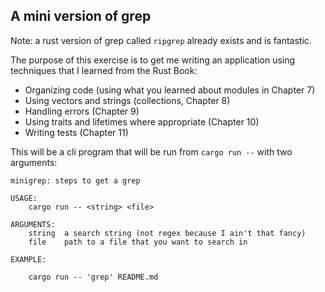 ## A mini version of grep

Note: a rust version of grep called `ripgrep` already exists and is fantastic.

The purpose of this exercise is to get me writing an application using techniques
that I learned from the Rust Book:

 - Organizing code (using what you learned about modules in Chapter 7)
 - Using vectors and strings (collections, Chapter 8)
 - Handling errors (Chapter 9)
 - Using traits and lifetimes where appropriate (Chapter 10)
 - Writing tests (Chapter 11)

This will be a cli program that will be run from `cargo run --` with
two arguments:

```
minigrep: steps to get a grep

USAGE:
    cargo run -- <string> <file>

ARGUMENTS:
    string  a search string (not regex because I ain't that fancy)
    file    path to a file that you want to search in

EXAMPLE:
    
    cargo run -- 'grep' README.md
```

